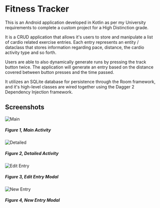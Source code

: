 # Fitness Tracker

This is an Android application developed in Kotlin as per my University requirements to complete a custom project for a High Distinction grade. 

It is a CRUD application that allows it's users to store and manipulate a list of cardio related exercise entries. Each entry represents an entity / dataclass that stores information regarding pace, distance, the cardio activity type and so forth.

Users are able to also dynamically generate runs by pressing the track button twice. The application will generate an entry based on the distance covered between button presses and the time passed.

It utilizes an SQLite database for persistence through the Room framework, and it's high-level classes are wired together using the Dagger 2 Dependency Injection framework. 

## Screenshots

![Main](Images/MainActivity.PNG)
##### Figure 1, Main Activity

![Detailed](Images/DetailActivity.PNG)
##### Figure 2, Detailed Activity

![Edit Entry](Images/UpdateModal.PNG)
##### Figure 3, Edit Entry Modal

![New Entry](Images/NewEntryModal.PNG)
##### Figure 4, New Entry Modal